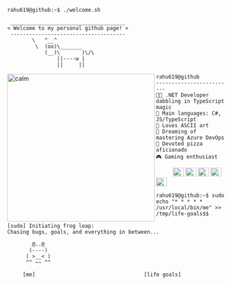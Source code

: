 ```console
rahu619@github:~$ ./welcome.sh
```

```
 _____________________________________
< Welcome to my personal github page! >
 ------------------------------------- 
        \   ^__^
         \  (oo)\_______
            (__)\       )\/\
                ||----w |
                ||     ||
```

<img align="left" src="https://cdn.pixabay.com/photo/2022/12/22/18/49/forest-7672785_1280.jpg" alt="calm" width="340" /> 

```
rahu619@github
-------------------------
🧑‍💻 .NET Developer dabbling in TypeScript magic  
🌟 Main languages: C#, JS/TypeScript  
🐒 Loves ASCII art  
🚀 Dreaming of mastering Azure DevOps
🍕 Devoted pizza aficionado  
🎮 Gaming enthusiast 

```

<p align="left">
  &nbsp; &nbsp; &nbsp; &nbsp; &nbsp;

  <img alt="#FF6F61" src="https://via.placeholder.com/25/FF6F61/FF6F61.png" width="25" height="20" />
  <img alt="#6B5B95" src="https://via.placeholder.com/25/6B5B95/6B5B95.png" width="25" height="20" />
  <img alt="#88B04B" src="https://via.placeholder.com/25/88B04B/88B04B.png" width="25" height="20" />
  <img alt="#F7CAC9" src="https://via.placeholder.com/25/F7CAC9/F7CAC9.png" width="25" height="20" />
  <img alt="#34568B" src="https://via.placeholder.com/25/34568B/34568B.png" width="25" height="20" />

    
</p>


```console
rahu619@github:~$ sudo echo "* * * * * /usr/local/bin/me" >> /tmp/life-goals$$

```

```
[sudo] Initiating frog leap:
Chasing bugs, goals, and everything in between...

        @..@
       (----)
      ( >__< )
      ^^ ~~ ^^

     [me]                                   [life goals]

```
